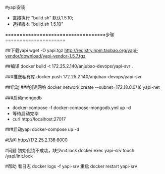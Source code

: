 #yapi安装

- 直接执行 "build.sh"   默认1.5.10;
- 选择版本 "build.sh 1.5.10"


===================================步骤=====================

##下载yapi
wget -O yapi.tgz http://registry.npm.taobao.org/yapi-vendor/download/yapi-vendor-1.5.7.tgz

##编译
docker build -t 172.25.2.140/anjubao-devops/yapi-svr .

###推送私有库
docker push 172.25.2.140/anjubao-devops/yapi-svr

##启动
###创建网络
docker network create --subnet=172.18.0.0/16 yapi-net

###启动mongodb
- docker-compose -f docker-compose-mongodb.yml up -d
- 等待启动完毕
- curl http://localhost:27017


###启动yapi
docker-compose up -d

#访问
http://172.25.2.136:8000

#问题
初始化锁不成功，缺少init.lock
docker exec yapi-srv touch /yapi/init.lock

#帮助
看日志
docker logs -f yapi-srv
重启
docker restart yapi-srv
